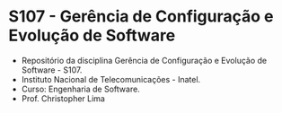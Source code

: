 

# S107 - Gerência de Configuração e Evolução de Software
- Repositório da disciplina Gerência de Configuração e Evolução de Software - S107. 
- Instituto Nacional de Telecomunicações - Inatel. 
- Curso: Engenharia de Software.
- Prof. Christopher Lima
